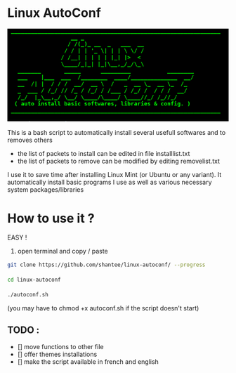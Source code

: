 # Linux AutoConf

![alt text](https://raw.githubusercontent.com/shantee/linux-autoconf/master/logo.png "Linux AutoConf")

This is a bash script to automatically install several usefull softwares and to removes others
- the list of packets to install can be edited  in file installlist.txt
- the list of packets to remove can be modified by editing removelist.txt

I use it to save time after installing Linux Mint (or Ubuntu or any variant). It automatically install basic programs I use as well as various necessary system packages/libraries 

# How to use it ?

EASY !
1) open terminal and copy / paste
```bash
git clone https://github.com/shantee/linux-autoconf/ --progress

cd linux-autoconf

./autoconf.sh
```
(you may have to chmod +x autoconf.sh if the script doesn't start)


## TODO : 
- [] move functions to other file
- [] offer themes installations
- [] make the script available in french and english



